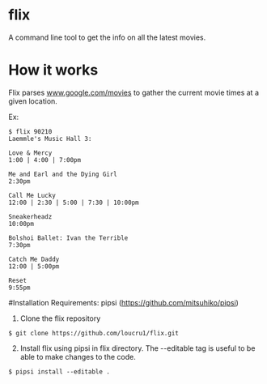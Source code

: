 # flix
A command line tool to get the info on all the latest movies. 

# How it works
Flix parses www.google.com/movies to gather the current movie times at a given location. 

Ex:

```
$ flix 90210
Laemmle's Music Hall 3:

Love & Mercy
1:00 | 4:00 | 7:00pm 

Me and Earl and the Dying Girl
2:30pm 

Call Me Lucky
12:00 | 2:30 | 5:00 | 7:30 | 10:00pm 

Sneakerheadz
10:00pm 

Bolshoi Ballet: Ivan the Terrible
7:30pm 

Catch Me Daddy
12:00 | 5:00pm 

Reset
9:55pm
```

#Installation
Requirements: pipsi (https://github.com/mitsuhiko/pipsi)

1) Clone the flix repository
```
$ git clone https://github.com/loucru1/flix.git
``` 
2) Install flix using pipsi in flix directory. The --editable tag is useful to be able to make changes to the code.
```
$ pipsi install --editable .
```


  
